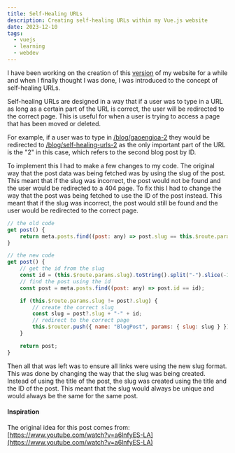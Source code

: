 ```yaml
---
title: Self-Healing URLs
description: Creating self-healing URLs within my Vue.js website
date: 2023-12-10
tags:
  - vuejs
  - learning
  - webdev
---
```


I have been working on the creation of this [version](https://github.com/isabelroses/website/commit/8c53b9f3576d98a2ebe71976a3f921a30e6ad052) of my website for a while and when I finally thought I was done, I was introduced to the concept of self-healing URLs.

Self-healing URLs are designed in a way that if a user was to type in a URL as
long as a certain part of the URL is correct, the user will be redirected to the
correct page. This is useful for when a user is trying to access a page that has
been moved or deleted.

For example, if a user was to type in [<domain>/blog/gaoengioa-2](https://isabelroses.com/blog/gaoengioa-2) they would be redirected to [<domain>/blog/self-healing-urls-2](https://isabelroses.com/blog/self-healing-urls-2) as the only important part of the URL is the "2" in this case, which refers to the second blog post by ID.

To implement this I had to make a few changes to my code. The original way that
the post data was being fetched was by using the slug of the post. This meant
that if the slug was incorrect, the post would not be found and the user would
be redirected to a 404 page. To fix this I had to change the way that the post
was being fetched to use the ID of the post instead. This meant that if the slug
was incorrect, the post would still be found and the user would be redirected to
the correct page.

```js
// the old code
get post() {
    return meta.posts.find((post: any) => post.slug == this.$route.params.slug);
}

// the new code
get post() {
    // get the id from the slug
    const id = (this.$route.params.slug).toString().split("-").slice(-1)[0];
    // find the post using the id
    const post = meta.posts.find((post: any) => post.id == id);

    if (this.$route.params.slug != post?.slug) {
        // create the correct slug
        const slug = post?.slug + "-" + id;
        // redirect to the correct page
        this.$router.push({ name: "BlogPost", params: { slug: slug } });
    }

    return post;
}
```

Then all that was left was to ensure all links were using the new slug format.
This was done by changing the way that the slug was being created. Instead of
using the title of the post, the slug was created using the title and the ID of
the post. This meant that the slug would always be unique and would always be
the same for the same post.

#### Inspiration

The original idea for this post comes from: [https://www.youtube.com/watch?v=a6lnfyES-LA](https://www.youtube.com/watch?v=a6lnfyES-LA)
